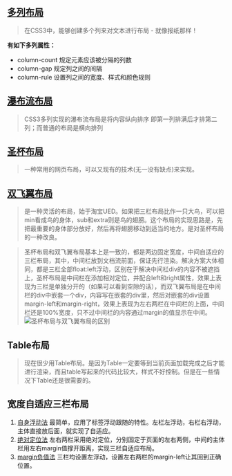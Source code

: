 ## [多列布局](https://bubblem.github.io/blog/CSS/layout/multiple_columns_layout/index.html)
> 在CSS3中，能够创建多个列来对文本进行布局 - 就像报纸那样！

**有如下多列属性：**
- column-count 规定元素应该被分隔的列数
- column-gap 规定列之间的间隔
- column-rule 设置列之间的宽度、样式和颜色规则

## [瀑布流布局](https://bubblem.github.io/blog/CSS/layout/waterfalls_flow/index_css.html)
> CSS3多列实现的瀑布流布局是将内容纵向排序 即第一列排满后才排第二列；而普通的布局是横向排列

## [圣杯布局](https://bubblem.github.io/blog/CSS/layout/holy_grail_layout/index.html)
> 一种常用的网页布局，可以又现有的技术(无一没有缺点)来实现。

## [双飞翼布局](https://bubblem.github.io/blog/CSS/layout/flying_wing_layout/index.html)
> 是一种灵活的布局，始于淘宝UED。如果把三栏布局比作一只大鸟，可以把min看成鸟的身体，sub和extra则是鸟的翅膀。这个布局的实现思路是，先把最重要的身体部分放好，然后再将翅膀移动到适当的地方。是对圣杯布局的一种改良。

>圣杯布局和双飞翼布局基本上是一致的，都是两边固定宽度，中间自适应的三栏布局，其中，中间栏放到文档流前面，保证先行渲染。解决方案大体相同，都是三栏全部float:left浮动，区别在于解决中间栏div的内容不被遮挡上，圣杯布局是中间栏在添加相对定位，并配合left和right属性，效果上表现为三栏是单独分开的（如果可以看到空隙的话），而双飞翼布局是在中间栏的div中嵌套一个div，内容写在嵌套的div里，然后对嵌套的div设置margin-left和margin-right，效果上表现为左右两栏在中间栏的上面，中间栏还是100%宽度，只不过中间栏的内容通过margin的值显示在中间。
![圣杯布局与双飞翼布局的区别](http://img.blog.csdn.net/20170523212056743?watermark/2/text/aHR0cDovL2Jsb2cuY3Nkbi5uZXQvQnViYmxlTQ==/font/5a6L5L2T/fontsize/400/fill/I0JBQkFCMA==/dissolve/70/gravity/SouthEast)

## Table布局
> 现在很少用Table布局。是因为Table一定要等到当前页面加载完成之后才能进行渲染，而且table写起来的代码比较大，样式不好控制。但是在一些情况下Table还是很需要的。

## 宽度自适应三栏布局
1. [自身浮动法](https://bubblem.github.io/blog/CSS/layout/adaptive_three_columns/index.html)
最简单，应用了标签浮动跟随的特性。左栏左浮动，右栏右浮动，主体直接放后面，就实现了自适应。
2. [绝对定位法](https://bubblem.github.io/blog/CSS/layout/adaptive_three_columns/index1.html)
左右两栏采用绝对定位，分别固定于页面的左右两侧，中间的主体栏用左右margin值撑开距离，实现三栏自适应布局。
3. [margin负值法](https://bubblem.github.io/blog/CSS/layout/adaptive_three_columns/index2.html)
三栏均设置左浮动，设置左右两栏的margin-left让其回到正确位置。
